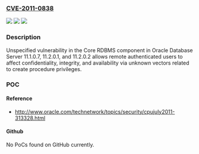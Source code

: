 ### [CVE-2011-0838](https://cve.mitre.org/cgi-bin/cvename.cgi?name=CVE-2011-0838)
![](https://img.shields.io/static/v1?label=Product&message=n%2Fa&color=blue)
![](https://img.shields.io/static/v1?label=Version&message=n%2Fa&color=blue)
![](https://img.shields.io/static/v1?label=Vulnerability&message=n%2Fa&color=brighgreen)

### Description

Unspecified vulnerability in the Core RDBMS component in Oracle Database Server 11.1.0.7, 11.2.0.1, and 11.2.0.2 allows remote authenticated users to affect confidentiality, integrity, and availability via unknown vectors related to create procedure privileges.

### POC

#### Reference
- http://www.oracle.com/technetwork/topics/security/cpujuly2011-313328.html

#### Github
No PoCs found on GitHub currently.

